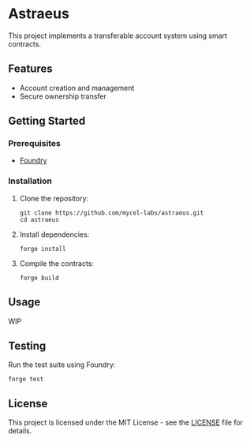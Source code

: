 # Astraeus

This project implements a transferable account system using smart contracts.

## Features

- Account creation and management
- Secure ownership transfer

## Getting Started

### Prerequisites

- [Foundry](https://book.getfoundry.sh/getting-started/installation)

### Installation

1. Clone the repository:
   ```
   git clone https://github.com/mycel-labs/astraeus.git
   cd astraeus
   ```

2. Install dependencies:
   ```
   forge install
   ```

3. Compile the contracts:
   ```
   forge build
   ```

## Usage

WIP

## Testing

Run the test suite using Foundry:

```
forge test
```

## License

This project is licensed under the MIT License - see the [LICENSE](LICENSE) file for details.
